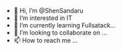 - 👋 Hi, I’m @ShenSandaru
- 👀 I’m interested in IT
- 🌱 I’m currently learning Fullsatack...
- 💞️ I’m looking to collaborate on ...
- 📫 How to reach me ...

<!---
ShenSandaru/ShenSandaru is a ✨ special ✨ repository because its `README.md` (this file) appears on your GitHub profile.
You can click the Preview link to take a look at your changes.
--->
